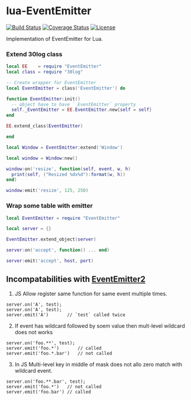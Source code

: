 # lua-EventEmitter
[![Build Status](https://travis-ci.org/moteus/lua-EventEmitter.svg?branch=master)](https://travis-ci.org/moteus/lua-EventEmitter)
[![Coverage Status](https://coveralls.io/repos/github/moteus/lua-EventEmitter/badge.svg?branch=master)](https://coveralls.io/github/moteus/lua-EventEmitter?branch=master)
[![License](http://img.shields.io/badge/License-MIT-brightgreen.svg)](LICENSE)

Implementation of EventEmitter for Lua.

### Extend 30log class

```Lua
local EE    = require "EventEmitter"
local class = require "30log"

-- Create wrapper for EventEmitter
local EventEmitter = class('EventEmitter') do

function EventEmitter:init()
  -- object have to have `_EventEmitter` property
  self._EventEmitter = EE.EventEmitter.new{self = self}
end

EE.extend_class(EventEmitter)

end

local Window = EventEmitter:extend('Window')

local window = Window:new()

window:on('resize', function(self, event, w, h)
  print(self, ("Resized %dx%d"):format(w, h))
end)

window:emit('resize', 125, 250)
```

### Wrap some table with emitter
```Lua
local EventEmitter = require "EventEmitter"

local server = {}

EventEmitter.extend_object(server)

server:on('accept', function() ... end)

server:emit('accept', host, port)
```

## Incompatabilities with [EventEmitter2](https://github.com/asyncly/EventEmitter2)

1. JS Allow register same function for same event multiple times.
```JS
server.on('A', test);
server.on('A', test);
server.emit('A')       // `test` called twice
```

2. If event has wildcard followed by soem value then mult-level wildcard does not works
```JS
server.on('foo.**', test);
server.emit('foo.*')       // called
server.emit('foo.*.bar')   // not called
```

3. In JS Multi-level key in middle of mask does not allo zero match with wildcard event.
```JS
server.on('foo.**.bar', test);
server.emit('foo.*')   // not called
server.emit('foo.bar') // called
```

